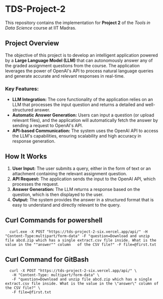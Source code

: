 # TDS-Project-2

This repository contains the implementation for **Project 2** of the *Tools in Data Science* course at IIT Madras.

## Project Overview

The objective of this project is to develop an intelligent application powered by a **Large Language Model (LLM)** that can autonomously answer any of the graded assignment questions from the course. The application leverages the power of OpenAI's API to process natural language queries and generate accurate and relevant responses in real-time. 

### Key Features:
- **LLM Integration:** The core functionality of the application relies on an LLM that processes the input question and returns a detailed and well-structured answer.
- **Automatic Answer Generation:** Users can input a question (or upload relevant files), and the application will automatically fetch the answer by sending a request to OpenAI's API.
- **API-based Communication:** The system uses the OpenAI API to access the LLM's capabilities, ensuring scalability and high accuracy in response generation.

## How It Works
1. **User Input:** The user submits a query, either in the form of text or an attachment containing the relevant assignment question.
2. **API Request:** The application sends the input to the OpenAI API, which processes the request.
3. **Answer Generation:** The LLM returns a response based on the question, which is then displayed to the user.
4. **Output:** The system provides the answer in a structured format that is easy to understand and directly relevant to the query.

## Curl Commands for powershell
      curl.exe -X POST "https://tds-project-2-six.vercel.app/api/" -H "Content-Type:multipart/form-data" -F "question=Download and unzip file abcd.zip which has a single extract.csv file inside. What is the value in the ""answer"" column 	of the CSV file?" -F file=@first.txt

## Curl Command for GitBash
      curl -X POST "https://tds-project-2-six.vercel.app/api/" \
  	   -H "Content-Type: multipart/form-data" \
  	   -F "question=Download and unzip file abcd.zip which has a single extract.csv file inside. What is the value in the \"answer\" column of the CSV file?" \  
  	   -F file=@first.txt
